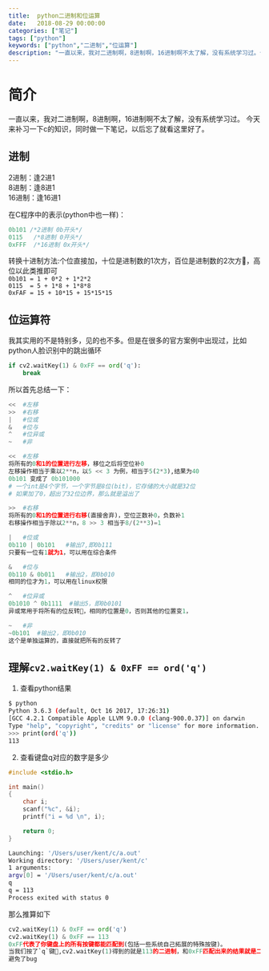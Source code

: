 ```yaml
---
title:  python二进制和位运算
date:   2018-08-29 00:00:00 
categories: ["笔记"]
tags: ["python"]
keywords: ["python","二进制","位运算"]
description: "一直以来，我对二进制啊，8进制啊，16进制啊不太了解，没有系统学习过。今天来补习一下c的知识，同时做一下笔记，以后忘了就看这里好了。"
---
```



简介
===
一直以来，我对二进制啊，8进制啊，16进制啊不太了解，没有系统学习过。
今天来补习一下c的知识，同时做一下笔记，以后忘了就看这里好了。


进制
---
2进制：逢2进1  
8进制：逢8进1  
16进制：逢16进1  

在C程序中的表示(python中也一样)：
```c
0b101 /*2进制 0b开头*/
0115   /*8进制 0开头*/
0xFFF  /*16进制 0x开头*/
```
转换十进制方法:个位直接加，十位是进制数的1次方，百位是进制数的2次方，高位以此类推即可  
`0b101 = 1 + 0*2 + 1*2*2`  
`0115  = 5 + 1*8 + 1*8*8`  
`0xFAF = 15 + 10*15 + 15*15*15`

位运算符
---
我其实用的不是特别多，见的也不多。但是在很多的官方案例中出现过，比如python人脸识别中的跳出循环
```python
if cv2.waitKey(1) & 0xFF == ord('q'):
    break
```
所以首先总结一下：
```python
<<  #左移
>>  #右移
|   #位或 
&   #位与
^   #位异或
~   #非

<<  #左移
将所有的0和1的位置进行左移，移位之后将空位补0 
左移操作相当于乘以2**n，以5 << 3 为例，相当于5(2*3),结果为40
0b101 变成了 0b101000
# 一个int是4个字节，一个字节是8位(bit)，它存储的大小就是32位
# 如果加了0，超出了32位边界，那么就是溢出了

>>  #右移
将所有的0和1的位置进行右移(直接舍弃)，空位正数补0，负数补1
右移操作相当于除以2**n，8 >> 3 相当于8/(2**3)=1

|   #位或 
0b110 | 0b101   #输出7,即0b111
只要有一位有1就为1，可以用在综合条件

&   #位与
0b110 & 0b011   #输出2，即0b010
相同的位才为1，可以用在linux权限

^   #位异或
0b1010 ^ 0b1111  #输出5，即0b0101
异或常用于将所有的位反转，相同的位置是0，否则其他的位置变1，

~   #非
~0b101  #输出2，即0b010
这个是单独运算的，直接就把所有的反转了
```

理解`cv2.waitKey(1) & 0xFF == ord('q')`
---
1. 查看python结果
```bash
$ python
Python 3.6.3 (default, Oct 16 2017, 17:26:31)
[GCC 4.2.1 Compatible Apple LLVM 9.0.0 (clang-900.0.37)] on darwin
Type "help", "copyright", "credits" or "license" for more information.
>>> print(ord('q'))
113
```

2. 查看键盘q对应的数字是多少  

```c
#include <stdio.h>

int main()
{
    char i;
    scanf("%c", &i);
    printf("i = %d \n", i);

    return 0;
}
```

```bash
Launching: '/Users/user/kent/c/a.out'
Working directory: '/Users/user/kent/c'
1 arguments:
argv[0] = '/Users/user/kent/c/a.out'
q
q = 113 
Process exited with status 0
```

那么推算如下  
```python
cv2.waitKey(1) & 0xFF == ord('q')
cv2.waitKey(1) & 0xFF == 113
0xFF代表了你键盘上的所有按键都能匹配到(包括一些系统自己拓展的特殊按键)。
当我们按了`q`键,cv2.waitKey(1)得到的就是113的二进制，和0xFF匹配出来的结果就是二进制的113，在任何系统上转换为十进制，都会和右边的十进制113相等。
避免了bug
```